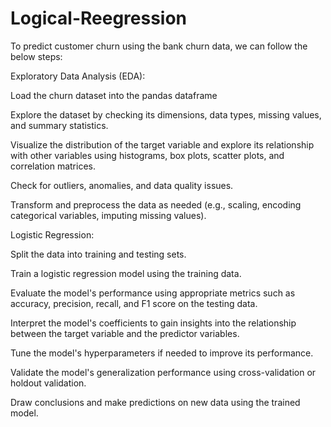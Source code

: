 # Logical-Reegression
To predict customer churn using the bank churn data, we can follow the below steps:

Exploratory Data Analysis (EDA):

Load the churn dataset into the pandas dataframe

Explore the dataset by checking its dimensions, data types, missing values, and summary statistics.


Visualize the distribution of the target variable and explore its relationship with other variables using histograms, box plots, scatter plots, and correlation matrices.


Check for outliers, anomalies, and data quality issues.


Transform and preprocess the data as needed (e.g., scaling, encoding categorical variables, imputing missing values).


Logistic Regression:

Split the data into training and testing sets.


Train a logistic regression model using the training data.


Evaluate the model's performance using appropriate metrics such as accuracy, precision, recall, and F1 score on the testing data.


Interpret the model's coefficients to gain insights into the relationship between the target variable and the predictor variables.


Tune the model's hyperparameters if needed to improve its performance.


Validate the model's generalization performance using cross-validation or holdout validation.


Draw conclusions and make predictions on new data using the trained model.






